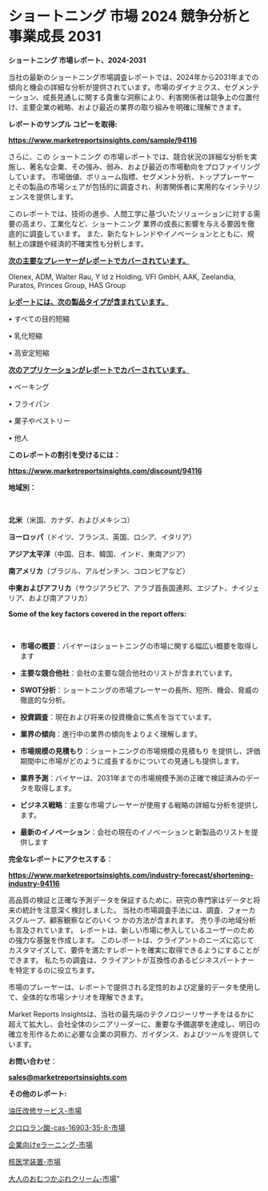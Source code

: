 # ショートニング 市場 2024 競争分析と事業成長 2031

<strong>ショートニング 市場レポート、2024-2031</strong>

当社の最新のショートニング市場調査レポートでは、2024年から2031年までの傾向と機会の詳細な分析が提供されています。市場のダイナミクス、セグメンテーション、成長見通しに関する貴重な洞察により、利害関係者は競争上の位置付け、主要企業の戦略、および最近の業界の取り組みを明確に理解できます。



<strong>レポートのサンプル コピーを取得:</strong> <a href=https://www.marketreportsinsights.com/sample/94116>

<strong><u>https://www.marketreportsinsights.com/sample/94116</u></strong></a>

さらに、この ショートニング の市場レポートでは、競合状況の詳細な分析を実施し、著名な企業、その強み、弱み、および最近の市場動向をプロファイリングしています。 市場価値、ボリューム指標、セグメント分析、トッププレーヤーとその製品の市場シェアが包括的に調査され、利害関係者に実用的なインテリジェンスを提供します。

このレポートでは、技術の進歩、人間工学に基づいたソリューションに対する需要の高まり、工業化など、ショートニング 業界の成長に影響を与える要因を徹底的に調査しています。 また、新たなトレンドやイノベーションとともに、規制上の課題や経済的不確実性も分析します。



<strong><u>次の主要なプレーヤーがレポートでカバーされています。</u></strong>

Olenex, ADM, Walter Rau, Y ld z Holding, VFI GmbH, AAK, Zeelandia, Puratos, Princes Group, HAS Group



<strong><u><b>レポートには、次の製品タイプが含まれています。</b></u></strong>

• すべての目的短縮

• 乳化短縮

• 高安定短縮



<strong><u><b>次のアプリケーションがレポートでカバーされています。</b></u></strong>

• ベーキング

• フライパン

• 菓子やペストリー

• 他人



<strong><b>このレポートの割引を受けるには：</b></strong>

<a href=https://www.marketreportsinsights.com/discount/94116>

<strong><u>https://www.marketreportsinsights.com/discount/94116</u></strong></a>



<strong>地域別：</strong>

<strong> </strong>



<strong>北米</strong>（米国、カナダ、およびメキシコ）



<strong>ヨーロッパ</strong>（ドイツ、フランス、英国、ロシア、イタリア）



<strong>アジア太平洋</strong>（中国、日本、韓国、インド、東南アジア）



<strong>南アメリカ</strong>（ブラジル、アルゼンチン、コロンビアなど）



<strong>中東およびアフリカ</strong>（サウジアラビア、アラブ首長国連邦、エジプト、ナイジェリア、および南アフリカ）



<strong>Some of the key factors covered in the report offers:</strong>

<strong> </strong>
<ul>
  <li>

<strong>市場の概要</strong>：バイヤーはショートニングの市場に関する幅広い概要を取得します</li>
  <li>

<strong>主要な競合他社</strong>：会社の主要な競合他社のリストが含まれています。</li>
  <li>

<strong>SWOT分析</strong>：ショートニングの市場プレーヤーの長所、短所、機会、脅威の徹底的な分析。</li>
  <li>

<strong>投資調査</strong>：現在および将来の投資機会に焦点を当てています。</li>
  <li>

<strong>業界の傾向</strong>：進行中の業界の傾向をよりよく理解します。</li>
  <li>

<strong>市場規模の見積もり</strong>：ショートニングの市場規模の見積もり を提供し、評価期間中に市場がどのように成長するかについての見通しも提供します。</li>
  <li>

<strong>業界予測</strong>：バイヤーは、2031年までの市場規模予測の正確で検証済みのデータを取得します。</li>
  <li>

<strong>ビジネス戦略</strong>：主要な市場プレーヤーが使用する戦略の詳細な分析を提供します。</li>
  <li>

<strong>最新のイノベーション</strong>：会社の現在のイノベーションと新製品のリストを提供します</li>
</ul>


<strong>完全なレポートにアクセスする</strong>：

<a href=https://www.marketreportsinsights.com/industry-forecast/shortening-industry-94116>

<strong><u>https://www.marketreportsinsights.com/industry-forecast/shortening-industry-94116</u></strong></a>

高品質の検証と正確な予測データを保証するために、研究の専門家はデータと将来の統計を注意深く検討しました。 当社の市場調査手法には、調査、フォーカスグループ、顧客観察などのいくつ かの方法が含まれます。 売り手の地域分析も言及されています。 レポートは、新しい市場に参入しているユーザーのための強力な基盤を作成します。 このレポートは、クライアントのニーズに応じてカスタマイズして、要件を満たすレポートを確実に取得できるようにすることができます。 私たちの調査は、クライアントが互換性のあるビジネスパートナーを特定するのに役立ちます。

市場のプレーヤーは、レポートで提供される定性的および定量的データを使用して、全体的な市場シナリオを理解できます。

Market Reports Insightsは、当社の最先端のテクノロジーリサーチをはるかに超えて拡大し、会社全体のシニアリーダーに、重要な予備選挙を達成し、明日の確立を形作るために必要な企業の洞察力、ガイダンス、およびツールを提供しています。



<strong><b>お問い合わせ</b></strong>：

<a href=mailto:sales@marketreportsinsights.com>

<strong><u>sales@marketreportsinsights.com</u></strong></a>



<strong>その他のレポート:</strong>

<a href=https://www.linkedin.com/pulse/油圧改修サービス-市場-2023-収益と成長ドライバー-2030-pr-news-hub-kv4af/>油圧改修サービス-市場</a>

<a href=https://www.linkedin.com/pulse/クロロラン酸-cas-16903-35-8-市場-2023-総利益と主要ベンダー-goymf/>クロロラン酸-cas-16903-35-8-市場</a>

<a href=https://www.linkedin.com/pulse/企業向けeラーニング-市場-2023-競争分析と事業成長-2030-xbkjf/>企業向けeラーニング-市場</a>

<a href=https://www.linkedin.com/pulse/核医学装置-市場-2023-収益と成長ドライバー-2030-pr-news-hub-z6evf/>核医学装置-市場</a>

<a href=https://www.linkedin.com/pulse/大人のおむつかぶれクリーム-市場-2023-最新の-cagr-および成長分析-lwukf/>大人のおむつかぶれクリーム-市場</a>"
